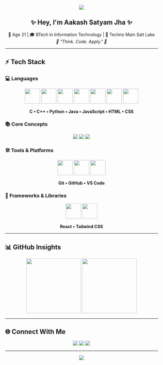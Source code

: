 <!-- Profile Banner -->
<p align="center">
  <img src="https://capsule-render.vercel.app/api?type=waving&height=220&color=0:9333EA,50:4F46E5,100:06B6D4&text=AAKASH%20SATYAM%20JHA&fontSize=45&fontAlignY=35&animation=fadeIn&fontColor=ffffff&desc=Aspiring%20Software%20Developer%20💻&descAlignY=55&descSize=20" />
</p>

<!-- Introduction -->
<h2 align="center">✨ Hey, I'm Aakash Satyam Jha ✨</h2>
<p align="center">
  🚀 Age 21 | 🎓 BTech in Information Technology | 🏫 Techno Main Salt Lake <br>
  <em>🌟 "Think. Code. Apply." 🌟</em>
</p>

---

## ⚡ Tech Stack  

### 💻 Languages  
<p align="center">
  <img src="https://skillicons.dev/icons?i=c" width="50"/>  
  <img src="https://skillicons.dev/icons?i=cpp" width="50"/>  
  <img src="https://skillicons.dev/icons?i=python" width="50"/>  
  <img src="https://skillicons.dev/icons?i=java" width="50"/>  
  <img src="https://skillicons.dev/icons?i=js" width="50"/>  
  <img src="https://skillicons.dev/icons?i=html" width="50"/>  
  <img src="https://skillicons.dev/icons?i=css" width="50"/>  
</p>

<p align="center">
  <b>C • C++ • Python • Java • JavaScript • HTML • CSS</b>
</p>

### 📚 Core Concepts  
<p align="center">
  <img src="https://img.shields.io/badge/OOPs-9333EA?style=for-the-badge&logo=databricks&logoColor=white"/>
  <img src="https://img.shields.io/badge/Software%20Engineering-4F46E5?style=for-the-badge&logo=academia&logoColor=white"/>
  <img src="https://img.shields.io/badge/Operating%20Systems-06B6D4?style=for-the-badge&logo=linux&logoColor=white"/>
</p>

### 🛠 Tools & Platforms  
<p align="center">
  <img src="https://skillicons.dev/icons?i=git" width="50"/>  
  <img src="https://skillicons.dev/icons?i=github" width="50"/>  
  <img src="https://skillicons.dev/icons?i=vscode" width="50"/>  
</p>

<p align="center">
  <b>Git • GitHub • VS Code</b>
</p>

### 🎨 Frameworks & Libraries  
<p align="center">
  <img src="https://skillicons.dev/icons?i=react" width="50"/>  
  <img src="https://skillicons.dev/icons?i=tailwind" width="50"/>  
</p>

<p align="center">
  <b>React • Tailwind CSS</b>
</p>

---

## 📊 GitHub Insights  
<p align="center">
  <img src="https://github-readme-stats.vercel.app/api?username=aakashsatyamjha&show_icons=true&theme=radical&hide_border=true&bg_color=0D1117&title_color=9333EA&icon_color=06B6D4" height="180"/>
  <img src="https://github-readme-stats.vercel.app/api/top-langs/?username=aakashsatyamjha&layout=compact&theme=radical&hide_border=true&bg_color=0D1117&title_color=9333EA" height="180"/>
</p>

---

## 🌐 Connect With Me  
<p align="center">
  <a href="https://www.linkedin.com/in/aakash-satyam-jha-7bab432a4/"><img src="https://img.shields.io/badge/LinkedIn-0A66C2?style=for-the-badge&logo=linkedin&logoColor=white"></a>
  <a href="mailto:aakash23112004@gmail.com"><img src="https://img.shields.io/badge/Gmail-D14836?style=for-the-badge&logo=gmail&logoColor=white"></a>
  <a href="https://github.com/aakashsatyamjha"><img src="https://img.shields.io/badge/GitHub-171515?style=for-the-badge&logo=github&logoColor=white"></a>
</p>

---

<!-- Footer Banner -->
<p align="center">
  <img src="https://capsule-render.vercel.app/api?type=waving&height=120&color=0:06B6D4,50:4F46E5,100:9333EA&section=footer"/>
</p>
